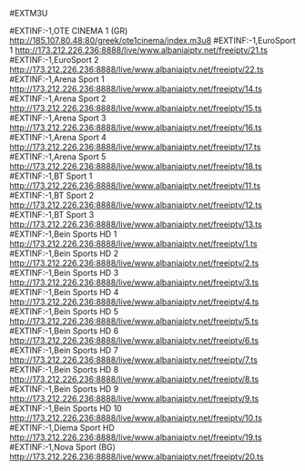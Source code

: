 #EXTM3U

#EXTINF:-1,OTE CINEMA 1 (GR)
http://185.107.80.48:80/greek/ote1cinema/index.m3u8
#EXTINF:-1,EuroSport 1
http://173.212.226.236:8888/live/www.albaniaiptv.net/freeiptv/21.ts
#EXTINF:-1,EuroSport 2
http://173.212.226.236:8888/live/www.albaniaiptv.net/freeiptv/22.ts
#EXTINF:-1,Arena Sport 1
http://173.212.226.236:8888/live/www.albaniaiptv.net/freeiptv/14.ts
#EXTINF:-1,Arena Sport 2
http://173.212.226.236:8888/live/www.albaniaiptv.net/freeiptv/15.ts
#EXTINF:-1,Arena Sport 3
http://173.212.226.236:8888/live/www.albaniaiptv.net/freeiptv/16.ts
#EXTINF:-1,Arena Sport 4
http://173.212.226.236:8888/live/www.albaniaiptv.net/freeiptv/17.ts
#EXTINF:-1,Arena Sport 5
http://173.212.226.236:8888/live/www.albaniaiptv.net/freeiptv/18.ts
#EXTINF:-1,BT Sport 1
http://173.212.226.236:8888/live/www.albaniaiptv.net/freeiptv/11.ts
#EXTINF:-1,BT Sport 2
http://173.212.226.236:8888/live/www.albaniaiptv.net/freeiptv/12.ts
#EXTINF:-1,BT Sport 3
http://173.212.226.236:8888/live/www.albaniaiptv.net/freeiptv/13.ts
#EXTINF:-1,Bein Sports HD 1
http://173.212.226.236:8888/live/www.albaniaiptv.net/freeiptv/1.ts
#EXTINF:-1,Bein Sports HD 2
http://173.212.226.236:8888/live/www.albaniaiptv.net/freeiptv/2.ts
#EXTINF:-1,Bein Sports HD 3
http://173.212.226.236:8888/live/www.albaniaiptv.net/freeiptv/3.ts
#EXTINF:-1,Bein Sports HD 4
http://173.212.226.236:8888/live/www.albaniaiptv.net/freeiptv/4.ts
#EXTINF:-1,Bein Sports HD 5
http://173.212.226.236:8888/live/www.albaniaiptv.net/freeiptv/5.ts
#EXTINF:-1,Bein Sports HD 6
http://173.212.226.236:8888/live/www.albaniaiptv.net/freeiptv/6.ts
#EXTINF:-1,Bein Sports HD 7
http://173.212.226.236:8888/live/www.albaniaiptv.net/freeiptv/7.ts
#EXTINF:-1,Bein Sports HD 8
http://173.212.226.236:8888/live/www.albaniaiptv.net/freeiptv/8.ts
#EXTINF:-1,Bein Sports HD 9
http://173.212.226.236:8888/live/www.albaniaiptv.net/freeiptv/9.ts
#EXTINF:-1,Bein Sports HD 10
http://173.212.226.236:8888/live/www.albaniaiptv.net/freeiptv/10.ts
#EXTINF:-1,Diema Sport HD
http://173.212.226.236:8888/live/www.albaniaiptv.net/freeiptv/19.ts
#EXTINF:-1,Nova Sport (BG)
http://173.212.226.236:8888/live/www.albaniaiptv.net/freeiptv/20.ts


